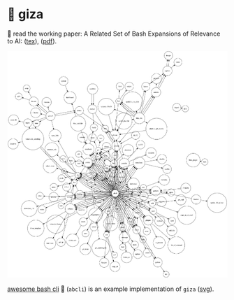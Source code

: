 # 🔻 giza

🔹 read the working paper: A Related Set of Bash Expansions of Relevance to AI: ([tex](./tex/giza.tex)), ([pdf](https://kamangir-public.s3.ca-central-1.amazonaws.com/giza-v1/giza.pdf)).

![image](./assets/giza.png)

[awesome bash cli](https://github.com/kamangir/awesome-bash-cli) 🚀 (`abcli`) is an example implementation of `giza` ([svg](./assets/giza.svg)).
